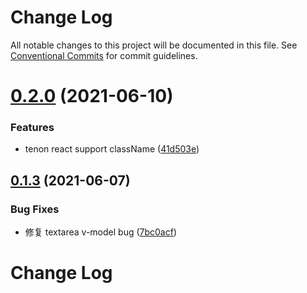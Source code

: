 # Change Log

All notable changes to this project will be documented in this file.
See [Conventional Commits](https://conventionalcommits.org) for commit guidelines.

# [0.2.0](https://github.com/didi/Hummer/compare/@hummer/tenon-core@0.1.3...@hummer/tenon-core@0.2.0) (2021-06-10)


### Features

* tenon react support className ([41d503e](https://github.com/didi/Hummer/commit/41d503ebbc6f75bebaa5a23739e65c1f6f7b5ddc))





## [0.1.3](https://github.com/didi/Hummer/compare/@hummer/tenon-core@0.1.2...@hummer/tenon-core@0.1.3) (2021-06-07)


### Bug Fixes

* 修复 textarea v-model bug ([7bc0acf](https://github.com/didi/Hummer/commit/7bc0acf4ec4c7547c2b6923e1dc220c6176d458e))





# Change Log
